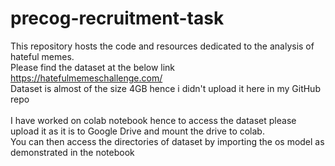 # precog-recruitment-task
This repository hosts the code and resources dedicated to the analysis of hateful memes.<br>
Please find the dataset at the below link<br>
https://hatefulmemeschallenge.com/<br>
Dataset is almost of the size 4GB hence i didn't upload it here in my GitHub repo<br>  
I have worked on colab notebook hence to access the dataset please upload it as it is to Google Drive and mount the drive to colab.<br>
You can then access the directories of dataset by importing the os model as demonstrated in the notebook <br>
